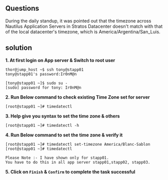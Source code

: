 
## Questions
During the daily standup, it was pointed out that the timezone across Nautilus Application Servers in Stratos Datacenter doesn't match with that of the local datacenter's timezone, which is America/Argentina/San_Luis.

## solution

**1. At first login on App server   &  Switch to  root user**

```
thor@jump_host ~$ ssh tony@stapp01
tony@stapp01's password:Ir0nM@n

[tony@stapp01 ~]$ sudo su -
[sudo] password for tony: Ir0nM@n
```

**2. Run Below command to  check existing Time Zone set for server**

```
[root@stapp01 ~]# timedatectl
```

**3. Help give you syntax to set the time zone & others**

```
[root@stapp01 ~]# timedatectl -h
```

**4. Run Below command to set the time zone  & verify it**

```
[root@stapp01 ~]# timedatectl set-timezone America/Blanc-Sablon
[root@stapp01 ~]# timedatectl

Please Note :- I have shown only for stapp01. 
You have to do this in all app server stapp01,stapp02, stapp03. 
```

**5.  Click on `Finish` & `Confirm` to complete the task successful**




